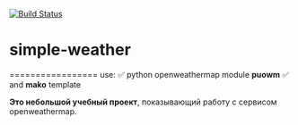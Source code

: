 [![Build Status](https://travis-ci.org/andrewnsk/simple-weather.svg)](https://travis-ci.org/andrewnsk/simple-weather)
# simple-weather
=================
use:
:white_check_mark: python openweathermap module **puowm**
:white_check_mark: and **mako** template

**Это небольшой учебный проект**, показывающий работу с сервисом openweathermap.

